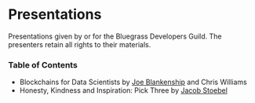 # Presentations

Presentations given by or for the Bluegrass Developers Guild. The presenters retain all rights to their materials.

### Table of Contents

* Blockchains for Data Scientists by [Joe Blankenship](@jblankenship1) and Chris Williams
* Honesty, Kindness and Inspiration: Pick Three by [Jacob Stoebel](@jstoebel)
